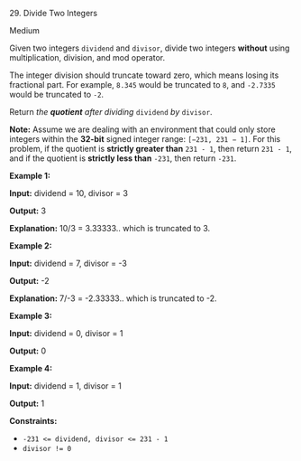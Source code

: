 ﻿29\. Divide Two Integers

Medium

Given two integers `dividend` and `divisor`, divide two integers **without** using multiplication, division, and mod operator.

The integer division should truncate toward zero, which means losing its fractional part. For example, `8.345` would be truncated to `8`, and `-2.7335` would be truncated to `-2`.

Return _the **quotient** after dividing_ `dividend` _by_ `divisor`.

**Note:** Assume we are dealing with an environment that could only store integers within the **32-bit** signed integer range: `[−231, 231 − 1]`. For this problem, if the quotient is **strictly greater than** `231 - 1`, then return `231 - 1`, and if the quotient is **strictly less than** `-231`, then return `-231`.

**Example 1:**

**Input:** dividend = 10, divisor = 3

**Output:** 3

**Explanation:** 10/3 = 3.33333.. which is truncated to 3. 

**Example 2:**

**Input:** dividend = 7, divisor = -3

**Output:** -2

**Explanation:** 7/-3 = -2.33333.. which is truncated to -2. 

**Example 3:**

**Input:** dividend = 0, divisor = 1

**Output:** 0 

**Example 4:**

**Input:** dividend = 1, divisor = 1

**Output:** 1 

**Constraints:**

*   `-231 <= dividend, divisor <= 231 - 1`
*   `divisor != 0`